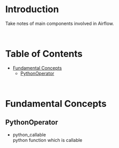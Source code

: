 <!-- omit in toc -->
# Introduction
Take notes of main components involved in Airflow.

<br />

<!-- omit in toc -->
# Table of Contents
- [Fundamental Concepts](#fundamental-concepts)
  - [PythonOperator](#pythonoperator)

<br />

# Fundamental Concepts
## PythonOperator
* python_callable <br />
python function which is callable
